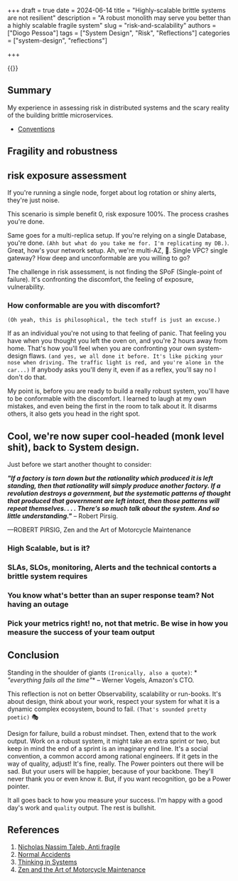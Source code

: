 +++
draft = true
date = 2024-06-14
title = "Highly-scalable brittle systems are not resilient"
description = "A robust monolith may serve you better than a highly scalable fragile system"
slug = "risk-and-scalability"
authors = ["Diogo Pessoa"]
tags = ["System Design", "Risk", "Reflections"]
categories = ["system-design", "reflections"]

+++

{{<toc>}}

## Summary

My experience in assessing risk in distributed systems and the scary reality of the
building brittle microservices.

- [Conventions](https://diogo-pessoa.github.io/posts/conventions)

## Fragility and robustness

## risk exposure assessment

If you're running a single node, forget about log rotation or shiny alerts, they're just
noise.

This scenario is simple benefit 0, risk exposure 100%. The process crashes you're done.

Same goes for a multi-replica setup. If you're relying on a single Database, you're
done. `(Ahh but what do you take me for. I'm replicating my DB.)`. Great, how's your
network setup. Ah, we're multi-AZ, :clap:. Single VPC? single gateway? How deep and
unconformable are you willing to go?

The challenge in risk assessment, is not finding the SPoF (Single-point of failure).
It's confronting the discomfort, the feeling of exposure, vulnerability.

### How conformable are you with discomfort?

`(Oh yeah, this is philosophical, the tech stuff is just an excuse.)`

If as an individual you're not using to that feeling of panic. That feeling you have
when you thought you left the oven on, and you're 2 hours away from home. That's how
you'll feel when you are confronting your own system-design
flaws. `(and yes, we all done it before. It's like picking your nose when driving. The traffic light is red, and you're alone in the car...)`
If anybody asks you'll deny it, even if as a reflex, you'll say no I don't do that.

My point is, before you are ready to build a really robust system, you'll have to be
conformable with the discomfort. I learned to laugh at my own mistakes, and even being
the first in the room to talk about it. It disarms others, it also gets you head in the
right spot.

## Cool, we're now super cool-headed (monk level shit), back to System design.

Just before we start another thought to consider:

**_"If a factory is torn down but the rationality which produced it is left standing,
then that rationality will simply produce another factory. If a revolution destroys a
government, but the systematic patterns of thought that produced that government are
left intact, then those patterns will repeat themselves. . . . There’s so much talk
about the system. And so little understanding."_** – Robert Pirsig. 

—ROBERT PIRSIG, Zen and the Art of Motorcycle Maintenance

### High Scalable, but is it?

### SLAs, SLOs, monitoring, Alerts and the technical contorts a brittle system requires

### You know what's better than an super response team? Not having an outage

### Pick your metrics right! no, not that metric. Be wise in how you measure the success of your team output

## Conclusion

Standing in the shoulder of giants `(Ironically, also a quote)`: *
*_"everything fails all the time"_** – Werner
Vogels, Amazon's CTO.

This reflection is not on better Observability, scalability or run-books. It's about
design, think about your work, respect your system for what it is a dynamic complex
ecosystem, bound to fail. `(That's sounded pretty poetic)` :performing_arts:

Design for failure, build a robust mindset. Then, extend that to the work output. Work
on a robust system, it might take an extra sprint or two, but keep in mind the end of a
sprint is an imaginary end line. It's a social convention, a common accord among
rational
engineers. If it gets in the way of quality,
adjust!
It's fine, really. The Power pointers out there will be sad. But your users will be
happier, because of your backbone. They'll never thank you or even know it. But, if you
want recognition, go be a Power pointer.

It all goes back to how you measure your success. I'm happy with a good day's work
and `quality` output. The rest is bullshit.

## References

1. [Nicholas Nassim Taleb, Anti fragile](https://en.wikipedia.org/wiki/Antifragile)
2. [Normal Accidents](https://en.wikipedia.org/wiki/Normal_Accidents)
3. [Thinking in Systems](https://donellameadows.org/systems-thinking-book-sale/)
4. [Zen and the Art of Motorcycle Maintenance](https://en.wikipedia.org/wiki/Zen_and_the_Art_of_Motorcycle_Maintenance)
